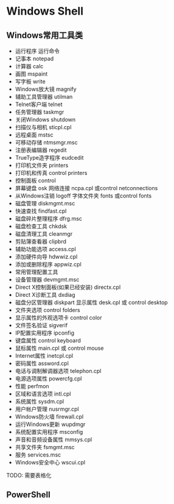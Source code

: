 # Windows Shell

## Windows常用工具类
+ 运行程序                         运行命令
+ 记事本                            notepad
+ 计算器                            calc
+ 画图                               mspaint
+ 写字板                            write
+ Windows放大镜             magnify
+ 辅助工具管理器               utilman
+ Telnet客户端                   telnet
+ 任务管理器                      taskmgr
+ 关闭Windows                 shutdown
+ 扫描仪与相机                   sticpl.cpl
+ 远程桌面                          mstsc
+ 可移动存储                       ntmsmgr.msc
+ 注册表编辑器                    regedit
+ TrueType造字程序            eudcedit
+ 打印机文件夹                    printers
+ 打印机和传真                    control printers
+ 控制面板                           control
+ 屏幕键盘                           osk 网络连接                           ncpa.cpl 或control netconnections
+ 从Windows注销               logoff 字体文件夹                       fonts 或control fonts
+ 磁盘管理                          diskmgmt.msc
+ 快速查找                          findfast.cpl
+ 磁盘碎片整理程序            dfrg.msc
+ 磁盘检查工具                   chkdsk
+ 磁盘清理工具                   cleanmgr
+ 剪贴簿查看器                   clipbrd
+ 辅助功能选项                   access.cpl
+ 添加硬件向导                   hdwwiz.cpl
+ 添加或删除程序                appwiz.cpl
+ 常用管理配置工具 
+ 设备管理器                        devmgmt.msc 
+ Direct X控制面板(如果已经安装) directx.cpl
+ Direct X诊断工具                dxdiag
+ 磁盘分区管理器                   diskpart 显示属性                             desk.cpl 或 control desktop
+ 文件夹选项                          control folders
+ 显示属性的外观选项卡         control color
+ 文件签名验证                       sigverif
+ IP配置实用程序                    ipconfig
+ 键盘属性                             control keyboard
+ 鼠标属性                             main.cpl 或 control mouse
+ Internet属性                       inetcpl.cpl
+ 密码属性                             assword.cpl
+ 电话与调制解调器选项         telephon.cpl
+ 电源选项属性                       powercfg.cpl
+ 性能                                     perfmon
+ 区域和语言选项                    intl.cpl
+ 系统属性                              sysdm.cpl
+ 用户帐户管理                       nusrmgr.cpl
+ Windows防火墙                  firewall.cpl
+ 运行Windows更新               wupdmgr
+ 系统配置实用程序                msconfig
+ 声音和音频设备属性             mmsys.cpl
+ 共享文件夹                           fsmgmt.msc
+ 服务                                     services.msc
+ Windows安全中心               wscui.cpl

TODO: 需要表格化

## PowerShell
